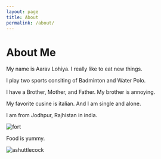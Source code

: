 ```yaml
---
layout: page
title: About
permalink: /about/
---
```

 


<h1>About Me</h1>

My name is Aarav Lohiya. I really like to eat new things. 

I play two sports consiting of Badminton and Water Polo.

I have a Brother, Mother, and Father. My brother is annoying.

My favorite cusine is italian. And I am single and alone. 

I am from Jodhpur, Rajhistan in india.

 <img src="https://upload.wikimedia.org/wikipedia/commons/9/99/Mehrangarh_Fort_sanhita.jpg" alt="fort"> 
 
 Food is yummy. 

<img src="https://www.racquetpoint.com/cdn/shop/articles/what-is-badminton-racquet-point.jpg?v=1732071171" alt="ashuttlecock">
